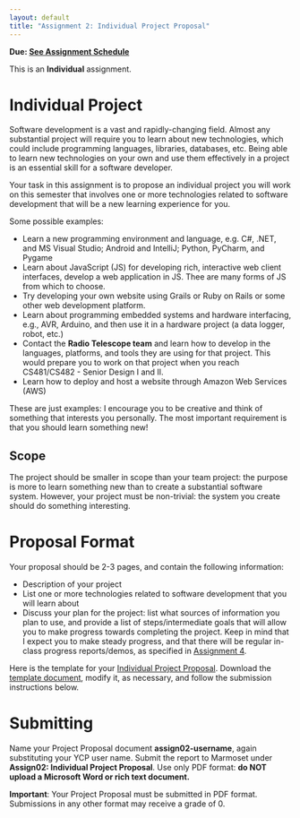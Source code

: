 ```yaml
---
layout: default
title: "Assignment 2: Individual Project Proposal"
---
```


**Due: [See Assignment Schedule](index.html)**

This is an **Individual** assignment.

Individual Project
==================

Software development is a vast and rapidly-changing field.
Almost any substantial project will require you to learn about
new technologies, which could include programming languages,
libraries, databases, etc.  Being able to learn
new technologies on your own
and use them effectively in a project is an essential skill
for a software developer.

Your task in this assignment is to propose an individual project
you will work on this semester that involves one or more technologies
related to software development that will be a new learning experience
for you.

Some possible examples:

* Learn a new programming environment and language, e.g. C#, .NET, and MS Visual Studio; Android and IntelliJ; Python, PyCharm, and Pygame
* Learn about JavaScript (JS) for developing rich, interactive web client interfaces,
  develop a web application in JS.  Thee are many forms of JS from which to choose.
* Try developing your own website using Grails or Ruby on Rails or some other web development platform.
* Learn about programming embedded systems and hardware interfacing, 
  e.g., AVR, Arduino, and then use it in a hardware project (a data logger,
  robot, etc.)
* Contact the **Radio Telescope team** and learn how to develop in the languages, platforms, and tools they are using for that project.  This would prepare you to work on that project when you reach CS481/CS482 - Senior Design I and II.
* Learn how to deploy and host a website through Amazon Web Services (AWS)
  
These are just examples: I encourage you to be creative and
think of something that interests you personally.  The most important
requirement is that you should learn something new!

Scope
-----

The project should be smaller in scope than your team project:
the purpose is more to learn something new than to create a substantial
software system.  However, your project must be non-trivial: the
system you create should do something interesting.

Proposal Format
===============

Your proposal should be 2-3 pages, and contain the following information:

* Description of your project
* List one or more technologies related to software development that you
  will learn about
* Discuss your plan for the project: list what sources of information you plan to use, and provide a list of steps/intermediate goals that will allow you to make progress towards completing the project.  Keep in mind that I expect you to make steady progress, and that there will be regular in-class progress reports/demos, as specified in [Assignment 4](assign04.html).
  
Here is the template for your [Individual Project Proposal](CS320_Individual_Project_Proposal_Template.pdf).  Download the [template document](CS320_Individual_Project_Proposal_Template.docx), modify it, as necessary, and follow the submission instructions below.

Submitting
==========

Name your Project Proposal document **assign02-username**, again substituting your YCP user name.  Submit the report to Marmoset under **Assign02: Individual Project Proposal**. Use only PDF format: **do NOT upload a Microsoft Word or rich text document.**

<div class="callout">
<b>Important</b>: Your Project Proposal must be submitted in PDF format. Submissions in any other format may receive a grade of 0.
</div>
